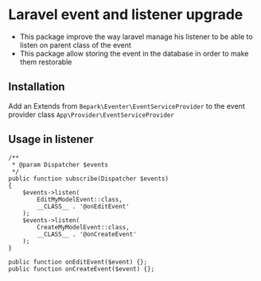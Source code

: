 # Laravel event and listener upgrade

   - This package improve the way laravel manage his listener to be able to listen on parent class of the event
   - This package allow storing the event in the database in order to make them restorable
   
## Installation

   Add an Extends from `Bepark\Eventer\EventServiceProvider` to the event provider class `App\Provider\EventServiceProvider`
      
## Usage in listener

	/**
	 * @param Dispatcher $events
	 */
	public function subscribe(Dispatcher $events)
	{
		$events->listen(
			EditMyModelEvent::class,
			__CLASS__ . '@onEditEvent'
		);
		$events->listen(
			CreateMyModelEvent::class,
			__CLASS__ . '@onCreateEvent'
		);
	}
	
	public function onEditEvent($event) {};
	public function onCreateEvent($event) {};
